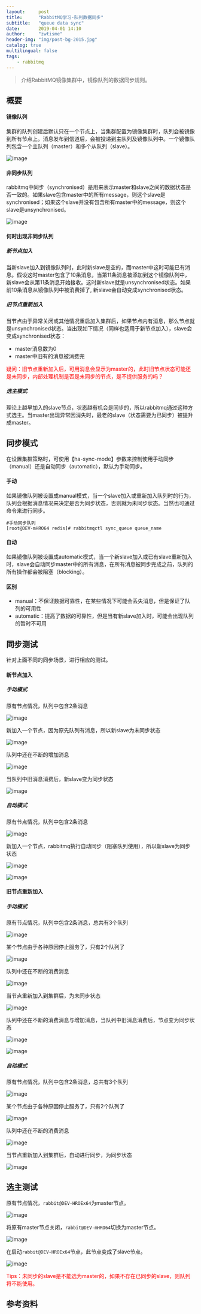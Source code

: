 ```yaml
---
layout:     post
title:      "RabbitMQ学习-队列数据同步"
subtitle:   "queue data sync"
date:       2019-04-01 14:10
author:     "zwtisme"
header-img: "img/post-bg-2015.jpg"
catalog: true
multilingual: false
tags:
    - rabbitmq
---
```


> 介绍RabbitMQ镜像集群中，镜像队列的数据同步规则。

## 概要

#### 镜像队列

<p>
集群的队列创建后默认只在一个节点上，当集群配置为镜像集群时，队列会被镜像到所有节点上。消息发布到信道后，会被投递到主队列及镜像队列中。一个镜像队列包含一个主队列（master）和多个从队列（slave）。
</p>

![image]({{site.url}}img/2019-04-01-14-rabbitmq-study-queue-data-sync/20190403151814.png?raw=true)

#### 非同步队列

<p>
rabbitmq中同步（synchronised）是用来表示master和slave之间的数据状态是否一致的。如果slave包含master中的所有message，则这个slave是synchronised；如果这个slave并没有包含所有master中的message，则这个slave是unsynchronised。
</p>

![image]({{site.url}}img/2019-04-01-14-rabbitmq-study-queue-data-sync/20190401134813.png?raw=true)

#### 何时出现非同步队列

##### 新节点加入

<p>
当新slave加入到镜像队列时，此时新slave是空的，而master中这时可能已有消息。假设这时master包含了10条消息，当第11条消息被添加到这个镜像队列中，新slave会从第11条消息开始接收。这时新slave就是unsynchronised状态。如果前10条消息从镜像队列中被消费掉了, 新slave会自动变成synchronised状态。
</p>

##### 旧节点重新加入

<p>
当节点由于异常关闭或其他情况重启加入集群后，如果节点内有消息，那么节点就是unsynchronised状态。当出现如下情况（同样也适用于新节点加入），slave会变成synchronised状态：
</p>

- master消息数为0
- master中旧有的消息被消费完

<p style='color:red;'>
疑问：旧节点重新加入后，可用消息会显示为master的，此时旧节点状态可能还是未同步，内部处理机制是否是未同步的节点，是不提供服务的吗？
</p>

##### 选主模式

<p>
理论上越早加入的slave节点，状态越有机会是同步的，所以rabbitmq通过这种方式选主。当master出现异常因消失时，最老的slave（状态需要为已同步）被提升成master。
</p>

## 同步模式

<p>
在设置集群策略时，可使用【ha-sync-mode】参数来控制使用手动同步（manual）还是自动同步（automatic），默认为手动同步。
</p>

#### 手动

<p>
如果镜像队列被设置成manual模式，当一个slave加入或重新加入队列时的行为，队列会根据消息情况来决定是否为同步状态，否则就为未同步状态。当然也可通过命令来进行同步。
</p>

```linux
#手动同步队列
[root@DEV-mHRO64 redis]# rabbitmqctl sync_queue queue_name
```

#### 自动

<p>
如果镜像队列被设置成automatic模式，当一个新slave加入或已有slave重新加入时，slave会自动同步master中的所有消息，在所有消息被同步完成之前，队列的所有操作都会被阻塞（blocking）。
</p>

#### 区别

- manual：不保证数据可靠性，在某些情况下可能会丢失消息，但是保证了队列的可用性
- automatic：提高了数据的可靠性，但是当有新slave加入时，可能会出现队列的暂时不可用

## 同步测试

<p>
针对上面不同的同步场景，进行相应的测试。
</p>

#### 新节点加入

##### 手动模式

<p>
原有节点情况，队列中包含2条消息
</p>

![image]({{site.url}}img/2019-04-01-14-rabbitmq-study-queue-data-sync/20190401165408.png?raw=true)

<p>
新加入一个节点，因为原先队列有消息，所以新slave为未同步状态
</p>

![image]({{site.url}}img/2019-04-01-14-rabbitmq-study-queue-data-sync/20190401170808.png?raw=true)

<p>
队列中还在不断的增加消息
</p>

![image]({{site.url}}img/2019-04-01-14-rabbitmq-study-queue-data-sync/20190401174309.png?raw=true)

<p>
当队列中旧消息消费后，新slave变为同步状态
</p>

![image]({{site.url}}img/2019-04-01-14-rabbitmq-study-queue-data-sync/20190401174409.png?raw=true)

##### 自动模式

<p>
原有节点情况，队列中包含2条消息
</p>

![image]({{site.url}}img/2019-04-01-14-rabbitmq-study-queue-data-sync/20190401165408.png?raw=true)

<p>
新加入一个节点，rabbitmq执行自动同步（阻塞队列使用），所以新slave为同步状态
</p>

![image]({{site.url}}img/2019-04-01-14-rabbitmq-study-queue-data-sync/20190401175116.png?raw=true)

![image]({{site.url}}img/2019-04-01-14-rabbitmq-study-queue-data-sync/20190401174409.png?raw=true)

#### 旧节点重新加入

##### 手动模式

<p>
原有节点情况，队列中包含2条消息，总共有3个队列
</p>

![image]({{site.url}}img/2019-04-01-14-rabbitmq-study-queue-data-sync/20190401180216.png?raw=true)

<p>
某个节点由于各种原因停止服务了，只有2个队列了
</p>

![image]({{site.url}}img/2019-04-01-14-rabbitmq-study-queue-data-sync/20190401180451.png?raw=true)

<p>
队列中还在不断的消费消息
</p>

![image]({{site.url}}img/2019-04-01-14-rabbitmq-study-queue-data-sync/20190401181316.png?raw=true)

<p>
当节点重新加入到集群后，为未同步状态
</p>

![image]({{site.url}}img/2019-04-01-14-rabbitmq-study-queue-data-sync/20190401184201.png?raw=true)

<p>
队列中还在不断的消费消息与增加消息，当队列中旧消息消费后，节点变为同步状态
</p>

![image]({{site.url}}img/2019-04-01-14-rabbitmq-study-queue-data-sync/20190401184537.png?raw=true)

![image]({{site.url}}img/2019-04-01-14-rabbitmq-study-queue-data-sync/20190401185432.png?raw=true)


##### 自动模式

<p>
原有节点情况，队列中包含2条消息，总共有3个队列
</p>

![image]({{site.url}}img/2019-04-01-14-rabbitmq-study-queue-data-sync/20190401180216.png?raw=true)

<p>
某个节点由于各种原因停止服务了，只有2个队列了
</p>

![image]({{site.url}}img/2019-04-01-14-rabbitmq-study-queue-data-sync/20190401180451.png?raw=true)

<p>
队列中还在不断的消费消息
</p>

![image]({{site.url}}img/2019-04-01-14-rabbitmq-study-queue-data-sync/20190401181316.png?raw=true)

<p>
当节点重新加入到集群后，自动进行同步，为同步状态
</p>

![image]({{site.url}}img/2019-04-01-14-rabbitmq-study-queue-data-sync/20190401193449.png?raw=true)

## 选主测试

<p>
原有节点情况，<code>rabbit@DEV-HROEx64</code>为master节点。
</p>

![image]({{site.url}}img/2019-04-01-14-rabbitmq-study-queue-data-sync/20190402111953.png?raw=true)

<p>
将原有master节点关闭，<code>rabbit@DEV-mHRO64</code>切换为master节点。
</p>

![image]({{site.url}}img/2019-04-01-14-rabbitmq-study-queue-data-sync/20190402112043.png?raw=true)

<p>
在启动<code>rabbit@DEV-HROEx64</code>节点，此节点变成了slave节点。
</p>

![image]({{site.url}}img/2019-04-01-14-rabbitmq-study-queue-data-sync/20190402112230.png?raw=true)

<p style='color:red;'>
Tips：未同步的slave是不能选为master的，如果不存在已同步的slave，则队列将不能使用。
</p>

## 参考资料


